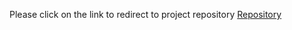 Please click on the link to redirect to project repository
[Repository](https://github.com/Kalyancln)





